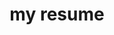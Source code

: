---
# Feel free to add content and custom Front Matter to this file.
# To modify the layout, see https://jekyllrb.com/docs/themes/#overriding-theme-defaults

layout: resume
title: my resume
---